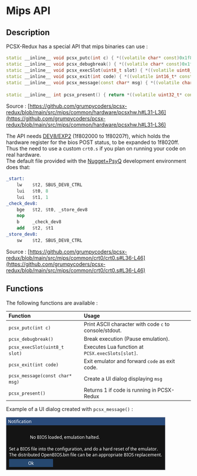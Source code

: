 # Mips API

## Description

PCSX-Redux has a special API that mips binaries can use : 

```cpp
static __inline__ void pcsx_putc(int c) { *((volatile char* const)0x1f802080) = c; }
static __inline__ void pcsx_debugbreak() { *((volatile char* const)0x1f802081) = 0; }
static __inline__ void pcsx_execSlot(uint8_t slot) { *((volatile uint8_t* const)0x1f802081) = slot; }
static __inline__ void pcsx_exit(int code) { *((volatile int16_t* const)0x1f802082) = code; }
static __inline__ void pcsx_message(const char* msg) { *((volatile char** const)0x1f802084) = msg; }

static __inline__ int pcsx_present() { return *((volatile uint32_t* const)0x1f802080) == 0x58534350; }
```
Source : [https://github.com/grumpycoders/pcsx-redux/blob/main/src/mips/common/hardware/pcsxhw.h#L31-L36](https://github.com/grumpycoders/pcsx-redux/blob/main/src/mips/common/hardware/pcsxhw.h#L31-L36)

The API needs [DEV8/EXP2](https://psx-spx.consoledev.net/expansionportpio/#exp2-post-registers) (1f802000 to 1f80207f), which holds the hardware register for the bios POST status, to be expanded to 1f8020ff.  
Thus the need to use a custom `crt0.s` if you plan on running your code on real hardware.  
The default file provided with the [Nugget+PsyQ](https://github.com/pcsx-redux/nugget) development environment does that:  

```nasm
_start:
    lw    $t2, SBUS_DEV8_CTRL
    lui   $t0, 8
    lui   $t1, 1
_check_dev8:
    bge   $t2, $t0, _store_dev8
    nop
    b     _check_dev8
    add   $t2, $t1
_store_dev8:
    sw    $t2, SBUS_DEV8_CTRL
```
Source : [https://github.com/grumpycoders/pcsx-redux/blob/main/src/mips/common/crt0/crt0.s#L36-L46](https://github.com/grumpycoders/pcsx-redux/blob/main/src/mips/common/crt0/crt0.s#L36-L46)

## Functions

The following functions are available :

| Function | Usage |
| :- | :- | 
|`pcsx_putc(int c)` | Print ASCII character with code `c` to console/stdout. | 
|`pcsx_debugbreak()` | Break execution (Pause emulation). |
|`pcsx_execSlot(uint8_t slot)` | Executes Lua function at `PCSX.execSlots[slot]`. |
|`pcsx_exit(int code)` | Exit emulator and forward `code` as exit code. | 
|`pcsx_message(const char* msg)` | Create a UI dialog displaying `msg` | 
|`pcsx_present()` | Returns 1 if code is running in PCSX-Redux |

Example of a UI dialog created with `pcsx_message()` :  

![pcsx_message() in action](./images/pcsx_message.png)
